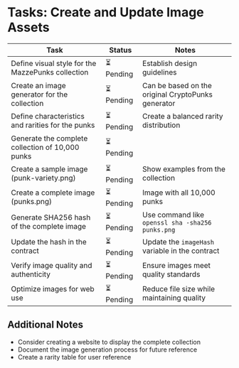 # Tasks: Create and Update Image Assets

| Task | Status | Notes |
|--------|--------|-------|
| Define visual style for the MazzePunks collection | ⏳ Pending | Establish design guidelines |
| Create an image generator for the collection | ⏳ Pending | Can be based on the original CryptoPunks generator |
| Define characteristics and rarities for the punks | ⏳ Pending | Create a balanced rarity distribution |
| Generate the complete collection of 10,000 punks | ⏳ Pending | |
| Create a sample image (punk-variety.png) | ⏳ Pending | Show examples from the collection |
| Create a complete image (punks.png) | ⏳ Pending | Image with all 10,000 punks |
| Generate SHA256 hash of the complete image | ⏳ Pending | Use command like `openssl sha -sha256 punks.png` |
| Update the hash in the contract | ⏳ Pending | Update the `imageHash` variable in the contract |
| Verify image quality and authenticity | ⏳ Pending | Ensure images meet quality standards |
| Optimize images for web use | ⏳ Pending | Reduce file size while maintaining quality |

## Additional Notes
- Consider creating a website to display the complete collection
- Document the image generation process for future reference
- Create a rarity table for user reference 